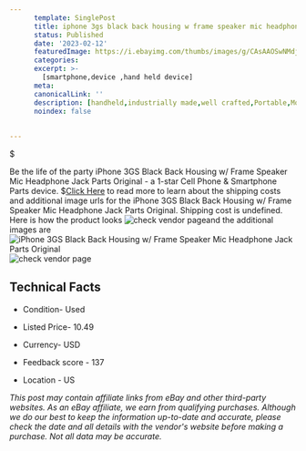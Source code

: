 ```yaml
---
      template: SinglePost
      title: iphone 3gs black back housing w frame speaker mic headphone jack parts original
      status: Published
      date: '2023-02-12'
      featuredImage: https://i.ebayimg.com/thumbs/images/g/CAsAAOSwNMdjo6ID/s-l225.jpg
      categories: 
      excerpt: >-
        [smartphone,device ,hand held device]
      meta:
      canonicalLink: ''
      description: [handheld,industrially made,well crafted,Portable,Mobile,Compact,Convenient,Lightweight,Maneuverable,Man-portable,Miniature,Carriable,Hand-held,Light,Holdable,Transportable,Mobile device,Pocket-sized,On-the-go,Wireless,Cordless,Compact size,Convenient size, smartphone,device ,hand held device]
      noindex: false
      
        
---
```

$

Be the life of the party iPhone 3GS Black Back Housing w/ Frame Speaker Mic Headphone Jack Parts Original - a 1-star Cell Phone & Smartphone Parts device.
$[Click Here](https://www.ebay.com/itm/364096642138?hash=item54c5d9dc5a%3Ag%3ACAsAAOSwNMdjo6ID&amdata=enc%3AAQAHAAAA4KWhTzKwxkHrCiYH1uwQ250I%2BwbDuaFIdGqnLmEhpCJW3xrSndxttklhd8BUJC%2BA4tRi%2F2zsv4CJWCDG%2FePdHfV76T1h2gqhgtocSoT%2B42hbYBJIwuUfjYbZeP73NYSEp45G%2FS%2BnRB2bILoibmrOMroM8qbZWZhXafnLVO8A8030rLfh4Nv3nGSyVSWMSTSfJWKZV8uv65DOgoXymP8AWEy%2F9%2B2TocpeFStg9OZXuaBAdZfqIMppBwT5uQ3mpxRD%2BlMjIr0xzneM7ygtorgzxf97GdYqCv2Cjbbe8yAM1Hw%2B&mkevt=1&mkcid=1&mkrid=711-53200-19255-0&campid=%253CePNCampaignId%253E&customid=%253CreferenceId%253E&toolid=10049) to read more to learn about the shipping costs and additional image urls for the iPhone 3GS Black Back Housing w/ Frame Speaker Mic Headphone Jack Parts Original. Shipping cost is undefined. Here is how the product looks ![check vendor page](https://i.ebayimg.com/thumbs/images/g/CAsAAOSwNMdjo6ID/s-l225.jpg)and the additional images are![iPhone 3GS Black Back Housing w/ Frame Speaker Mic Headphone Jack Parts Original](https://i.ebayimg.com/images/g/CAsAAOSwNMdjo6ID/s-l1600.jpg)![check vendor page](https://origin-galleryplus.ebayimg.com/ws/web/364096642138_2_0_1/225x225.jpg,https://origin-galleryplus.ebayimg.com/ws/web/364096642138_3_0_1/225x225.jpg,https://origin-galleryplus.ebayimg.com/ws/web/364096642138_4_0_1/225x225.jpg,https://origin-galleryplus.ebayimg.com/ws/web/364096642138_5_0_1/225x225.jpg,https://origin-galleryplus.ebayimg.com/ws/web/364096642138_6_0_1/225x225.jpg,https://origin-galleryplus.ebayimg.com/ws/web/364096642138_7_0_1/225x225.jpg,https://origin-galleryplus.ebayimg.com/ws/web/364096642138_8_0_1/225x225.jpg,https://origin-galleryplus.ebayimg.com/ws/web/364096642138_9_0_1/225x225.jpg,https://origin-galleryplus.ebayimg.com/ws/web/364096642138_10_0_1/225x225.jpg,https://origin-galleryplus.ebayimg.com/ws/web/364096642138_11_0_1/225x225.jpg,https://origin-galleryplus.ebayimg.com/ws/web/364096642138_12_0_1/225x225.jpg)



 ## Technical Facts 



     
      

 - Condition- Used 


      

 - Listed Price- 10.49 


      

 - Currency- USD 


      

 - Feedback score - 137 


      

 - Location - US 


      
      

 *_This post may contain affiliate links from eBay and other third-party websites. As an eBay affiliate, we earn from qualifying purchases. Although we do our best to keep the information up-to-date and accurate, please check the date and all details with the vendor's website before making a purchase. Not all data may be accurate._*







